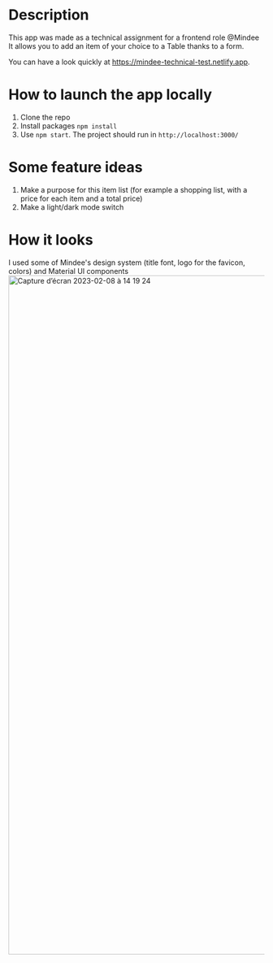 # Description
This app was made as a technical assignment for a frontend role @Mindee
It allows you to add an item of your choice to a Table thanks to a form.

You can have a look quickly at https://mindee-technical-test.netlify.app.

# How to launch the app locally
1. Clone the repo
2. Install packages `npm install`
3. Use `npm start`. The project should run in `http://localhost:3000/`

# Some feature ideas
1. Make a purpose for this item list (for example a shopping list, with a price for each item and a total price)
2. Make a light/dark mode switch

# How it looks
I used some of Mindee's design system (title font, logo for the favicon, colors) and Material UI components
<img width="1337" alt="Capture d’écran 2023-02-08 à 14 19 24" src="https://user-images.githubusercontent.com/25428600/217541279-49089b22-e642-46e8-bdde-62bda813d206.png">
